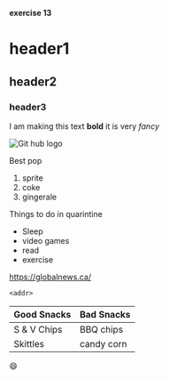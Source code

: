 **exercise 13**
# header1 
## header2
### header3

I am making this text **bold** it is very *fancy*

![Git hub logo](/images/logo.png)

Best pop 
1. sprite 
2. coke
3. gingerale 

Things to do in quarintine
* Sleep
* video games 
* read 
* exercise 

https://globalnews.ca/

`<addr>`

Good Snacks|Bad Snacks
----------|----------
S & V Chips| BBQ chips
Skittles | candy corn

:smile:
